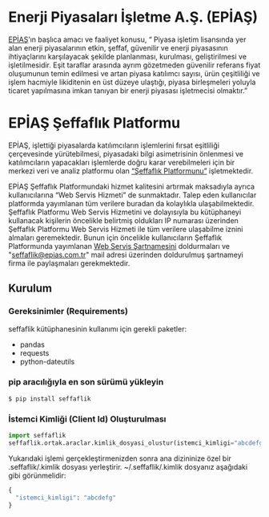 # Enerji Piyasaları İşletme A.Ş. (EPİAŞ)
[EPİAŞ](https://www.epias.com.tr/)’ın başlıca amacı ve faaliyet konusu,
“ Piyasa işletim lisansında yer alan enerji piyasalarının etkin, şeffaf,
güvenilir ve enerji piyasasının ihtiyaçlarını karşılayacak şekilde planlanması,
kurulması, geliştirilmesi ve işletilmesidir. Eşit taraflar arasında ayrım
gözetmeden güvenilir referans fiyat oluşumunun temin edilmesi ve artan piyasa
katılımcı sayısı, ürün çeşitliliği ve işlem hacmiyle likiditenin en üst düzeye
ulaştığı, piyasa birleşmeleri yoluyla ticaret yapılmasına imkan tanıyan bir
enerji piyasası işletmecisi olmaktır.”

# EPİAŞ Şeffaflık Platformu
EPİAŞ, işlettiği piyasalarda katılımcıların işlemlerini fırsat eşitliliği
çerçevesinde yürütebilmesi, piyasadaki bilgi asimetrisinin önlenmesi ve
katılımcıların yapacakları işlemlerde doğru karar verebilmeleri için bir merkezi
veri ve analiz platformu olan [“Şeffaflık Platformunu”](https://seffaflik.epias.com.tr) işletmektedir.

EPİAŞ Şeffaflık Platformundaki hizmet kalitesini artırmak maksadıyla ayrıca
kullanıcılarına “Web Servis Hizmeti” de sunmaktadır. Talep eden kullanıcılar
platformda yayımlanan tüm verilere buradan da kolaylıkla ulaşabilmektedir.
Şeffaflık Platformu Web Servis Hizmetini ve dolayısıyla bu kütüphaneyi
kullanacak kişilerin öncelikle belirtmiş oldukları IP numarası üzerinden Şeffaflık Platformu Web Servis
Hizmeti ile tüm verilere ulaşabilme iznini almaları geremektedir. Bunun için
öncelikle kullanıcıların Şeffaflık Platformunda yayımlanan
[Web Servis Şartnamesini](https://www.epias.com.tr/wp-content/uploads/2016/10/Web-Servis-%C5%9Eartnamesi-1.docx)
doldurmaları ve "seffaflik@epias.com.tr" mail adresi üzerinden doldurulmuş
şartnameyi firma ile paylaşmaları gerekmektedir.

## Kurulum
### Gereksinimler (Requirements)
seffaflik kütüphanesinin kullanımı için gerekli paketler:
* pandas
* requests
* python-dateutils

### pip aracılığıyla en son sürümü yükleyin
```
$ pip install seffaflik
```

### İstemci Kimliği (Client Id) Oluşturulması
```python
import seffaflik
seffaflik.ortak.araclar.kimlik_dosyasi_olustur(istemci_kimligi="abcdefg")
```
Yukarıdaki işlemi gerçekleştirmenizden sonra ana dizininize özel bir
.seffaflik/.kimlik dosyası yerleştirir. ~/.seffaflik/.kimlik dosyanız aşağıdaki
gibi görünmelidir:
```python
{
  "istemci_kimligi": "abcdefg"
}
```

